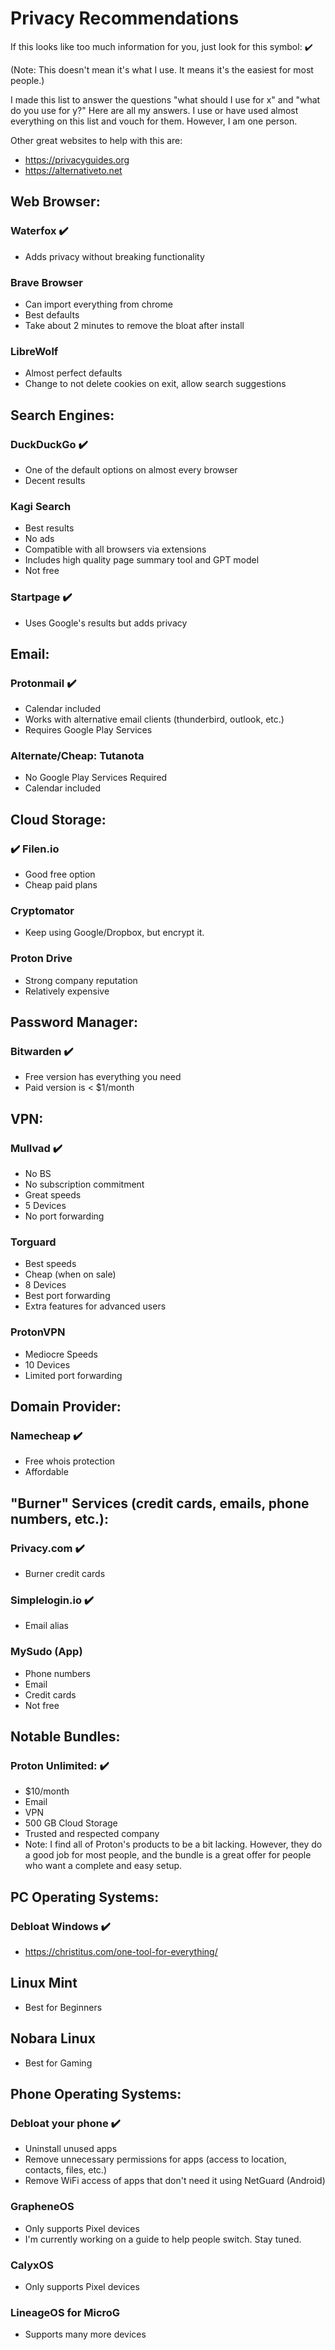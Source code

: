 # Privacy Recommendations

If this looks like too much information for you, just look for this symbol: :heavy_check_mark: 

(Note: This doesn't mean it's what I use. It means it's the easiest for most people.)

I made this list to answer the questions "what should I use for x" and  "what do you use for y?" Here are all my answers. I use or have used almost everything on this list and vouch for them. However, I am one person.

Other great websites to help with this are:
- <https://privacyguides.org>
- <https://alternativeto.net>

## Web Browser:

### Waterfox :heavy_check_mark: 
- Adds privacy without breaking functionality

### Brave Browser

- Can import everything from chrome
- Best defaults
- Take about 2 minutes to remove the bloat after install

### LibreWolf
	
- Almost perfect defaults
- Change to not delete cookies on exit, allow search suggestions

## Search Engines:

### DuckDuckGo :heavy_check_mark:
- One of the default options on almost every browser
- Decent results

### Kagi Search
- Best results
- No ads
- Compatible with all browsers via extensions
- Includes high quality page summary tool and GPT model 
- Not free

### Startpage :heavy_check_mark:
- Uses Google's results but adds privacy

## Email:
	
### Protonmail :heavy_check_mark: 
- Calendar included
- Works with alternative email clients (thunderbird, outlook, etc.)
- Requires Google Play Services

### Alternate/Cheap: Tutanota

- No Google Play Services Required
- Calendar included

## Cloud Storage:

### :heavy_check_mark: Filen.io
- Good free option
- Cheap paid plans

### Cryptomator
- Keep using Google/Dropbox, but encrypt it.

### Proton Drive
- Strong company reputation
- Relatively expensive


## Password Manager:

### Bitwarden :heavy_check_mark:
- Free version has everything you need
- Paid version is < $1/month

## VPN:

### Mullvad :heavy_check_mark: 
- No BS
- No subscription commitment
- Great speeds
- 5 Devices
- No port forwarding

### Torguard
- Best speeds
- Cheap (when on sale)
- 8 Devices
- Best port forwarding
- Extra features for advanced users


### ProtonVPN
- Mediocre Speeds
- 10 Devices
- Limited port forwarding


## Domain Provider:

### Namecheap :heavy_check_mark: 
- Free whois protection
- Affordable

## "Burner" Services (credit cards, emails, phone numbers, etc.):

### Privacy.com :heavy_check_mark:
- Burner credit cards

### Simplelogin.io :heavy_check_mark: 
- Email alias

### MySudo (App)
- Phone numbers
- Email
- Credit cards 
- Not free

## Notable Bundles: 

### Proton Unlimited: :heavy_check_mark:
- $10/month
- Email
- VPN 
- 500 GB Cloud Storage 
- Trusted and respected company
- Note: I find all of Proton's products to be a bit lacking. 
However, they do a good job for most people, and the bundle is a great offer for people who want a complete and easy setup.

## PC Operating Systems:

### Debloat Windows :heavy_check_mark:
- https://christitus.com/one-tool-for-everything/
 
## Linux Mint
- Best for Beginners
  
## Nobara Linux
- Best for Gaming

## Phone Operating Systems:
### Debloat your phone :heavy_check_mark:
- Uninstall unused apps
- Remove unnecessary permissions for apps (access to location, contacts, files, etc.) 
- Remove WiFi access of apps that don't need it using NetGuard (Android)

### GrapheneOS
- Only supports Pixel devices 
- I'm currently working on a guide to help people switch. Stay tuned.
 
### CalyxOS
- Only supports Pixel devices

### LineageOS for MicroG
- Supports many more devices
